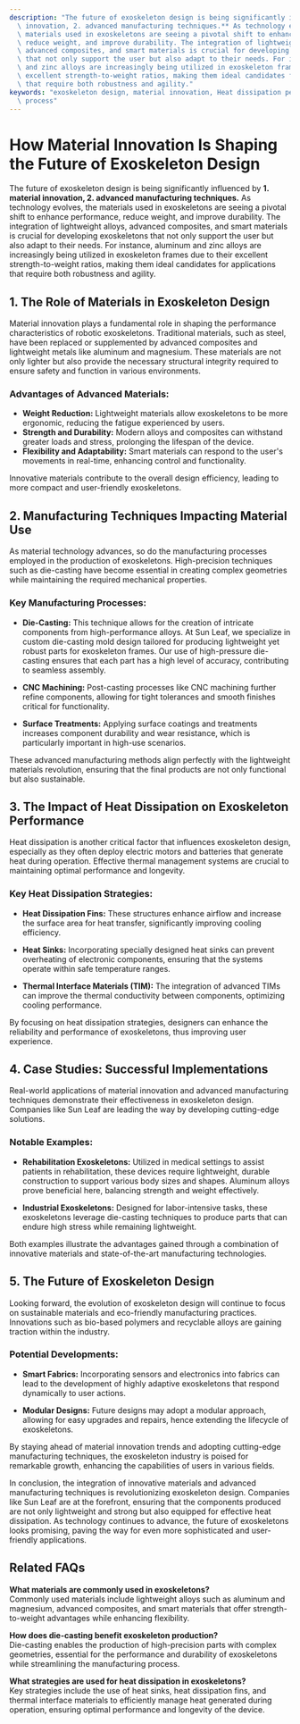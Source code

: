 ```yaml
---
description: "The future of exoskeleton design is being significantly influenced by **1. material\
  \ innovation, 2. advanced manufacturing techniques.** As technology evolves, the\
  \ materials used in exoskeletons are seeing a pivotal shift to enhance performance,\
  \ reduce weight, and improve durability. The integration of lightweight alloys,\
  \ advanced composites, and smart materials is crucial for developing exoskeletons\
  \ that not only support the user but also adapt to their needs. For instance, aluminum\
  \ and zinc alloys are increasingly being utilized in exoskeleton frames due to their\
  \ excellent strength-to-weight ratios, making them ideal candidates for applications\
  \ that require both robustness and agility."
keywords: "exoskeleton design, material innovation, Heat dissipation performance, Die casting\
  \ process"
---
```

# How Material Innovation Is Shaping the Future of Exoskeleton Design

The future of exoskeleton design is being significantly influenced by **1. material innovation, 2. advanced manufacturing techniques.** As technology evolves, the materials used in exoskeletons are seeing a pivotal shift to enhance performance, reduce weight, and improve durability. The integration of lightweight alloys, advanced composites, and smart materials is crucial for developing exoskeletons that not only support the user but also adapt to their needs. For instance, aluminum and zinc alloys are increasingly being utilized in exoskeleton frames due to their excellent strength-to-weight ratios, making them ideal candidates for applications that require both robustness and agility.

## 1. The Role of Materials in Exoskeleton Design

Material innovation plays a fundamental role in shaping the performance characteristics of robotic exoskeletons. Traditional materials, such as steel, have been replaced or supplemented by advanced composites and lightweight metals like aluminum and magnesium. These materials are not only lighter but also provide the necessary structural integrity required to ensure safety and function in various environments.

### Advantages of Advanced Materials:

- **Weight Reduction:** Lightweight materials allow exoskeletons to be more ergonomic, reducing the fatigue experienced by users.
- **Strength and Durability:** Modern alloys and composites can withstand greater loads and stress, prolonging the lifespan of the device.
- **Flexibility and Adaptability:** Smart materials can respond to the user's movements in real-time, enhancing control and functionality.

Innovative materials contribute to the overall design efficiency, leading to more compact and user-friendly exoskeletons.

## 2. Manufacturing Techniques Impacting Material Use

As material technology advances, so do the manufacturing processes employed in the production of exoskeletons. High-precision techniques such as die-casting have become essential in creating complex geometries while maintaining the required mechanical properties.

### Key Manufacturing Processes:

- **Die-Casting:** This technique allows for the creation of intricate components from high-performance alloys. At Sun Leaf, we specialize in custom die-casting mold design tailored for producing lightweight yet robust parts for exoskeleton frames. Our use of high-pressure die-casting ensures that each part has a high level of accuracy, contributing to seamless assembly.
  
- **CNC Machining:** Post-casting processes like CNC machining further refine components, allowing for tight tolerances and smooth finishes critical for functionality. 

- **Surface Treatments:** Applying surface coatings and treatments increases component durability and wear resistance, which is particularly important in high-use scenarios.

These advanced manufacturing methods align perfectly with the lightweight materials revolution, ensuring that the final products are not only functional but also sustainable.

## 3. The Impact of Heat Dissipation on Exoskeleton Performance

Heat dissipation is another critical factor that influences exoskeleton design, especially as they often deploy electric motors and batteries that generate heat during operation. Effective thermal management systems are crucial to maintaining optimal performance and longevity.

### Key Heat Dissipation Strategies:

- **Heat Dissipation Fins:** These structures enhance airflow and increase the surface area for heat transfer, significantly improving cooling efficiency.

- **Heat Sinks:** Incorporating specially designed heat sinks can prevent overheating of electronic components, ensuring that the systems operate within safe temperature ranges.

- **Thermal Interface Materials (TIM):** The integration of advanced TIMs can improve the thermal conductivity between components, optimizing cooling performance.

By focusing on heat dissipation strategies, designers can enhance the reliability and performance of exoskeletons, thus improving user experience.

## 4. Case Studies: Successful Implementations

Real-world applications of material innovation and advanced manufacturing techniques demonstrate their effectiveness in exoskeleton design. Companies like Sun Leaf are leading the way by developing cutting-edge solutions.

### Notable Examples:

- **Rehabilitation Exoskeletons:** Utilized in medical settings to assist patients in rehabilitation, these devices require lightweight, durable construction to support various body sizes and shapes. Aluminum alloys prove beneficial here, balancing strength and weight effectively.

- **Industrial Exoskeletons:** Designed for labor-intensive tasks, these exoskeletons leverage die-casting techniques to produce parts that can endure high stress while remaining lightweight.

Both examples illustrate the advantages gained through a combination of innovative materials and state-of-the-art manufacturing technologies.

## 5. The Future of Exoskeleton Design

Looking forward, the evolution of exoskeleton design will continue to focus on sustainable materials and eco-friendly manufacturing practices. Innovations such as bio-based polymers and recyclable alloys are gaining traction within the industry.

### Potential Developments:

- **Smart Fabrics:** Incorporating sensors and electronics into fabrics can lead to the development of highly adaptive exoskeletons that respond dynamically to user actions.

- **Modular Designs:** Future designs may adopt a modular approach, allowing for easy upgrades and repairs, hence extending the lifecycle of exoskeletons.

By staying ahead of material innovation trends and adopting cutting-edge manufacturing techniques, the exoskeleton industry is poised for remarkable growth, enhancing the capabilities of users in various fields.

In conclusion, the integration of innovative materials and advanced manufacturing techniques is revolutionizing exoskeleton design. Companies like Sun Leaf are at the forefront, ensuring that the components produced are not only lightweight and strong but also equipped for effective heat dissipation. As technology continues to advance, the future of exoskeletons looks promising, paving the way for even more sophisticated and user-friendly applications.

## Related FAQs

**What materials are commonly used in exoskeletons?**  
Commonly used materials include lightweight alloys such as aluminum and magnesium, advanced composites, and smart materials that offer strength-to-weight advantages while enhancing flexibility.

**How does die-casting benefit exoskeleton production?**  
Die-casting enables the production of high-precision parts with complex geometries, essential for the performance and durability of exoskeletons while streamlining the manufacturing process.

**What strategies are used for heat dissipation in exoskeletons?**  
Key strategies include the use of heat sinks, heat dissipation fins, and thermal interface materials to efficiently manage heat generated during operation, ensuring optimal performance and longevity of the device.
